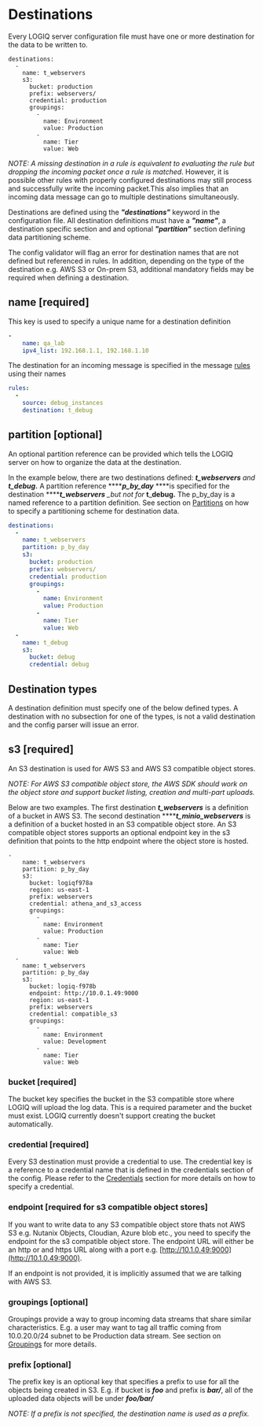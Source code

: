 # Destinations

Every LOGIQ server configuration file must have one or more destination for the data to be written to. 

```text
destinations:
  -
    name: t_webservers
    s3:
      bucket: production
      prefix: webservers/
      credential: production
      groupings:
        -
          name: Environment
          value: Production
        -
          name: Tier
          value: Web
```

_NOTE: A missing destination in a rule is equivalent to evaluating the rule but dropping the incoming packet once a rule is matched_.  However, it is possible other rules with properly configured destinations may still process and successfully write the incoming packet.This also implies that an incoming data message can go to multiple destinations simultaneously.

Destinations are defined using the _**"destinations"**_ keyword in the configuration file. All destination definitions must have a _**"name"**_, a destination specific section and and optional _**"partition"**_ section defining data partitioning scheme.

The config validator will flag an error for destination names that are not defined but referenced in rules. In addition, depending on the type of the destination e.g. AWS S3 or On-prem S3, additional mandatory fields may be required when defining a destination.

## name \[required\]

This key is used to specify a unique name for a destination definition

```yaml
-
    name: qa_lab
    ipv4_list: 192.168.1.1, 192.168.1.10
```

The destination for an incoming message is specified in the message [rules](/flash-configuration/rules.md) using their names

```yaml
rules:
  -
    source: debug_instances
    destination: t_debug
```

## partition \[optional\]

An optional partition reference can be provided which tells the LOGIQ server on how to organize the data at the destination.

In the example below, there are two destinations defined: _**t\_webservers** and **t\_debug**_**.** A partition reference ****_**p\_by\_day**_ ****is specified for the destination ****_**t\_webservers** \_but not for_  **t**\_**debug.** The p\_by\_day is a named reference to a partition definition. See section on [Partitions](partitions.md) on how to specify a partitioning scheme for destination data.

```yaml
destinations:
  -
    name: t_webservers
    partition: p_by_day
    s3:
      bucket: production
      prefix: webservers/
      credential: production
      groupings:
        -
          name: Environment
          value: Production
        -
          name: Tier
          value: Web
  -
    name: t_debug
    s3:
      bucket: debug
      credential: debug
```

## Destination types

A destination definition must specify one of the below defined types. A destination with no subsection for one of the types, is not a valid destination and the config parser will issue an error.

## s3 \[required\]

An S3 destination is used for AWS S3 and AWS S3 compatible object stores. 

_NOTE: For AWS S3 compatible object store, the AWS SDK should work on the object store and support bucket listing, creation and multi-part uploads._

Below are two examples. The first destination _**t\_webservers**_ is a definition of a bucket in AWS S3. The second destination ****_**t\_minio\_webservers**_ is a definition of a bucket hosted in an S3 compatible object store. An S3 compatible object stores supports an optional endpoint key in the s3 definition that points to the http endpoint where the object store is hosted.

```text
-
    name: t_webservers
    partition: p_by_day
    s3:
      bucket: logiqf978a
      region: us-east-1
      prefix: webservers
      credential: athena_and_s3_access
      groupings:
        -
          name: Environment
          value: Production
        -
          name: Tier
          value: Web
  -
    name: t_webservers
    partition: p_by_day
    s3:
      bucket: logiq-f978b
      endpoint: http://10.0.1.49:9000
      region: us-east-1
      prefix: webservers
      credential: compatible_s3
      groupings:
        -
          name: Environment
          value: Development
        -
          name: Tier
          value: Web
```

### bucket \[required\]

The bucket key specifies the bucket in the S3 compatible store where LOGIQ will upload the log data. This is a required parameter and the bucket must exist. LOGIQ currently doesn't support creating the bucket automatically.

### credential \[required\]

Every S3 destination must provide a credential to use. The credential key is a reference to a credential name that is defined in the credentials section of the config. Please refer to the [Credentials](credentials.md) section for more details on how to specify a credential.

### endpoint \[required for s3 compatible object stores\]

If you want to write data to any S3 compatible object store thats not AWS S3 e.g. Nutanix Objects, Cloudian, Azure blob  etc., you need to specify the endpoint for the s3 compatible object store. The endpoint URL will either be an http or and https URL along with a port e.g. [http://10.1.0.49:9000](http://10.1.0.49:9000).

If an endpoint is not provided, it is implicitly assumed that we are talking with AWS S3.

### groupings \[optional\]

Groupings provide a way to group incoming data streams that share similar characteristics. E.g. a user may want to tag all traffic coming from 10.0.20.0/24 subnet to be Production data stream. See section on [Groupings](groupings.md) for more details.

### prefix \[optional\]

The prefix key is an optional key that specifies a prefix to use for all the objects being created in S3. E.g. if bucket is _**foo**_ and prefix is _**bar/**_, all of the uploaded data objects will be under _**foo/bar/**_

_NOTE: If a prefix is not specified, the destination name is used as a prefix._

